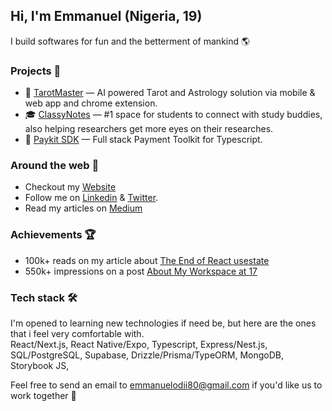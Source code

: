 ## Hi, I'm Emmanuel (Nigeria, 19)

I build softwares for fun and the betterment of mankind 🌎

### Projects 📌
- 🔮 [TarotMaster](https://tarotmaster.ai) — AI powered Tarot and Astrology solution via mobile & web app and chrome extension.
- 🎓 [ClassyNotes](https://www.classynotes.app) — #1 space for students to connect with study buddies, also helping researchers get more eyes on their researches.
- 💸 [Paykit SDK](https://usepaykit.dev) — Full stack Payment Toolkit for Typescript.

### Around the web 🧭
- Checkout my [Website](https://odii.vercel.app)
- Follow me on [Linkedin](https://linkedin.com/in/emmanuelodii) & [Twitter](https://x.com/devodii_).
- Read my articles on [Medium](https://medium.com/@emmanuelodii80)

### Achievements 🏆
- 100k+ reads on my article about [The End of React usestate](https://medium.com/@emmanuelodii80/bye-bye-usestate-useeffect-revolutionizing-react-development-d91f95891adb)
- 550k+ impressions on a post [About My Workspace at 17](https://www.linkedin.com/feed/update/urn:li:activity:7198706499324416000/)

### Tech stack 🛠️
I'm opened to learning new technologies if need be, but here are the ones that i feel very comfortable with.
<br />
React/Next.js, React Native/Expo, Typescript, Express/Nest.js, SQL/PostgreSQL, Supabase, Drizzle/Prisma/TypeORM, MongoDB, Storybook JS, 

Feel free to send an email to emmanuelodii80@gmail.com if you'd like us to work together 🤩
